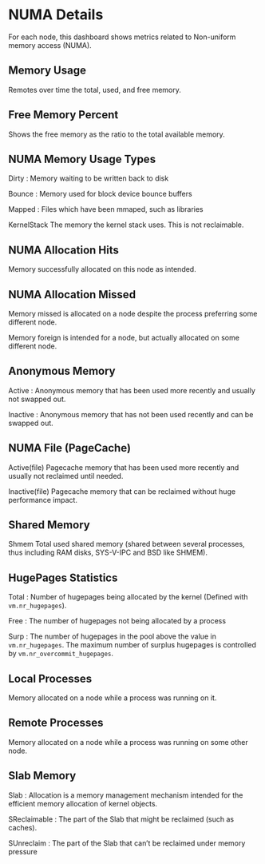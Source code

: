 # NUMA Details

For each node, this dashboard shows metrics related to Non-uniform memory
access (NUMA).

## Memory Usage

Remotes over time the total, used, and free memory.

## Free Memory Percent

Shows the free memory as the ratio to the total available memory.

## NUMA Memory Usage Types

Dirty
: Memory waiting to be written back to disk

Bounce
: Memory used for block device bounce buffers

Mapped
: Files which have been mmaped, such as libraries

KernelStack The memory the kernel stack uses. This is not reclaimable.

## NUMA Allocation Hits

Memory successfully allocated on this node as intended.

## NUMA Allocation Missed

Memory missed is allocated on a node despite the process preferring some different node.

Memory foreign is intended for a node, but actually allocated on some different node.

## Anonymous Memory

Active
: Anonymous memory that has been used more recently and usually not swapped out.

Inactive
: Anonymous memory that has not been used recently and can be swapped out.

## NUMA File (PageCache)

Active(file) Pagecache memory that has been used more recently and usually not
reclaimed until needed.

Inactive(file) Pagecache memory that can be reclaimed without huge performance
impact.

## Shared Memory

Shmem Total used shared memory (shared between several processes, thus including
RAM disks, SYS-V-IPC and BSD like SHMEM).

## HugePages Statistics

Total
:   Number of hugepages being allocated by the kernel (Defined with `vm.nr_hugepages`).

Free
:   The number of hugepages not being allocated by a process

Surp
:   The number of hugepages in the pool above the value in `vm.nr_hugepages`. The
    maximum number of surplus hugepages is controlled by
    `vm.nr_overcommit_hugepages`.

## Local Processes

Memory allocated on a node while a process was running on it.

## Remote Processes

Memory allocated on a node while a process was running on some other node.

## Slab Memory

Slab
: Allocation is a memory management mechanism intended for the efficient memory allocation of kernel objects.

SReclaimable
: The part of the Slab that might be reclaimed (such as caches).

SUnreclaim
: The part of the Slab that can’t be reclaimed under memory pressure
